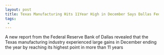```yaml
---
layout: post
title: Texas Manufacturing Hits 11Year High in December Says Dallas Fed
tags:
 -
---
```

A new report from the Federal Reserve Bank of Dallas revealed that the Texas manufacturing industry experienced large gains in December ending the year by reaching its highest point in more than 11 years
